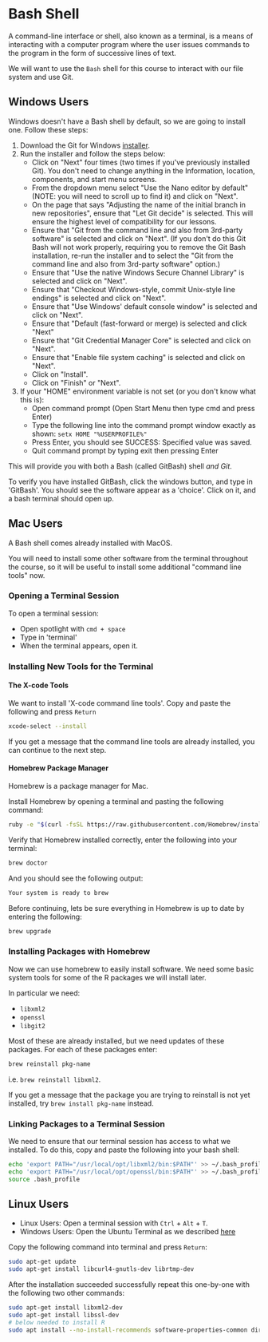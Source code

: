 # Bash Shell

A command-line interface or shell, also known as a terminal, is a means of interacting with a computer program where the user issues commands to the program in the form of successive lines of text.

We will want to use the `Bash` shell for this course to interact with our file system and use Git.

## Windows Users

Windows doesn't have a Bash shell by default, so we are going to install one.
Follow these steps:

1. Download the Git for Windows [installer](https://gitforwindows.org/).
2. Run the installer and follow the steps below:
    * Click on "Next" four times (two times if you've previously installed Git). You don't need to change anything in the Information, location, components, and start menu screens.
    * From the dropdown menu select "Use the Nano editor by default" (NOTE: you will need to scroll up to find it) and click on "Next".
    * On the page that says "Adjusting the name of the initial branch in new repositories", ensure that "Let Git decide" is selected. This will ensure the highest level of compatibility for our lessons.
    * Ensure that "Git from the command line and also from 3rd-party software" is selected and click on "Next". (If you don't do this Git Bash will not work properly, requiring you to remove the Git Bash installation, re-run the installer and to select the "Git from the command line and also from 3rd-party software" option.)
    * Ensure that "Use the native Windows Secure Channel Library" is selected and click on "Next".
    * Ensure that "Checkout Windows-style, commit Unix-style line endings" is selected and click on "Next".
    * Ensure that "Use Windows' default console window" is selected and click on "Next".
    * Ensure that "Default (fast-forward or merge) is selected and click "Next"
    * Ensure that "Git Credential Manager Core" is selected and click on "Next".
    * Ensure that "Enable file system caching" is selected and click on "Next".
    * Click on "Install".
    * Click on "Finish" or "Next".
3. If your "HOME" environment variable is not set (or you don't know what this is):
    * Open command prompt (Open Start Menu then type cmd and press Enter)
    * Type the following line into the command prompt window exactly as shown:
      `setx HOME "%USERPROFILE%"`
    * Press Enter, you should see SUCCESS: Specified value was saved.
    * Quit command prompt by typing exit then pressing Enter

This will provide you with both a Bash (called GitBash) shell *and Git*.

To verify you have installed GitBash, click the windows button, and type in 'GitBash'.
You should see the software appear as a 'choice'.
Click on it, and a bash terminal should open up.

## Mac Users

A Bash shell comes already installed with MacOS.

You will need to install some other software from the terminal throughout the course, so it will be useful to install some additional "command line tools" now.

### Opening a Terminal Session

To open a terminal session:

* Open spotlight with `cmd + space`
* Type in 'terminal'
* When the terminal appears, open it.

### Installing New Tools for the Terminal

#### The X-code Tools

We want to install 'X-code command line tools'. Copy and paste the following and press `Return`

``` bash
xcode-select --install
```

If you get a message that the command line tools are already installed, you can continue to the next step.

#### Homebrew Package Manager

Homebrew is a package manager for Mac.

Install Homebrew by opening a terminal and pasting the following command:

``` bash
ruby -e "$(curl -fsSL https://raw.githubusercontent.com/Homebrew/install/master/install)"
```

Verify that Homebrew installed correctly, enter the following into your terminal:

``` bash
brew doctor
```

And you should see the following output:

``` bash
Your system is ready to brew
```

Before continuing, lets be sure everything in Homebrew is up to date by entering the following:

``` bash
brew upgrade
```

### Installing Packages with Homebrew

Now we can use homebrew to easily install software.  We need some basic system tools for some of the R packages we will install later.

In particular we need:

* `libxml2`
* `openssl`
* `libgit2`

Most of these are already installed, but we need updates of these packages.
For each of these packages enter:

``` bash
brew reinstall pkg-name
```

i.e. `brew reinstall libxml2`.

If you get a message that the package you are trying to reinstall is not yet installed, try `brew install pkg-name` instead.

### Linking Packages to a Terminal Session

We need to ensure that our terminal session has access to what we installed.
To do this, copy and paste the following into your bash shell:

``` bash
echo 'export PATH="/usr/local/opt/libxml2/bin:$PATH"' >> ~/.bash_profile
echo 'export PATH="/usr/local/opt/openssl/bin:$PATH"' >> ~/.bash_profile
source .bash_profile
```

## Linux Users

* Linux Users: Open a terminal session with `Ctrl` + `Alt` + `T`.
* Windows Users: Open the Ubuntu Terminal as we described [here](/windows-wsl/#installing-windows-terminal)

Copy the following command into terminal and press `Return`:

```bash
sudo apt-get update
sudo apt-get install libcurl4-gnutls-dev librtmp-dev
```

After the installation succeeded successfully repeat this one-by-one with the following two other commands:

```bash
sudo apt-get install libxml2-dev
sudo apt-get install libssl-dev
# below needed to install R
sudo apt install --no-install-recommends software-properties-common dirmngr 
```
